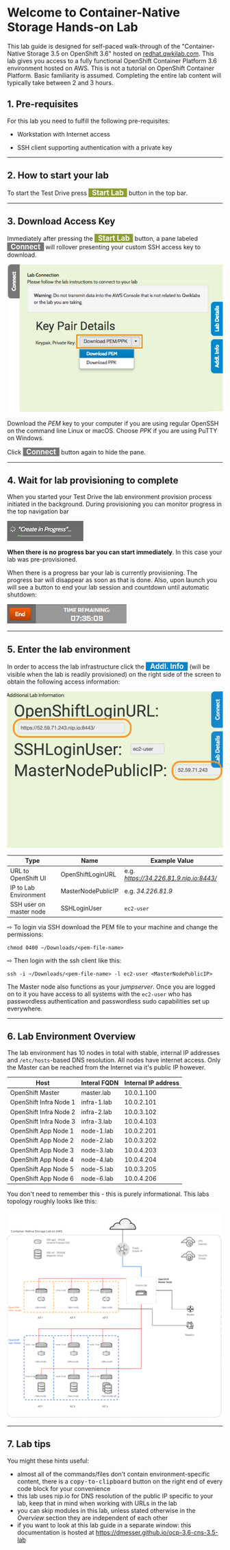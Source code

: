 # Welcome to Container-Native Storage Hands-on Lab

This lab guide is designed for self-paced walk-through of the "Container-Native Storage 3.5 on OpenShift 3.6" hosted on [redhat.qwkilab.com](https://redhat.qwiklab.com). This lab gives you access to a fully functional OpenShift Container Platform 3.6 environment hosted on AWS.
This is not a tutorial on OpenShift Container Platform. Basic familiarity is assumed.
Completing the entire lab content will typically take between 2 and 3 hours.


## 1. Pre-requisites

For this lab you need to fulfill the following pre-requisites:

- Workstation with Internet access

- SSH client supporting authentication with a private key

---

## 2. How to start your lab

To start the Test Drive press <b><span style="background-color:#909e33; color:white; font-size: 120%">&nbsp;&nbsp;Start Lab&nbsp;&nbsp;</span></b> button in the top bar.

---

## 3. Download Access Key

Immediately after pressing the <b><span style="background-color:#909e33; color:white; font-size: 120%">&nbsp;&nbsp;Start Lab&nbsp;&nbsp;</span></b> button, a pane labeled <b><span style="background-color:#777777; color:white; font-size: 120%">&nbsp;&nbsp;Connect&nbsp;&nbsp;</span></b> will rollover presenting your custom SSH access key to download.

![Download SSH access keys](img/qwiklab-pem-key.png)

Download the *PEM* key to your computer if you are using regular OpenSSH on the command line Linux or macOS. Choose *PPK* if you are using PuTTY on Windows.

Click <b><span style="background-color:#777777; color:white; font-size: 120%">&nbsp;&nbsp;Connect&nbsp;&nbsp;</span></b> button again to hide the pane.

---

## 4. Wait for lab provisioning to complete

When you started your Test Drive the lab environment provision process initiated in the background. During provisioning you can monitor progress in the top navigation bar

![Monitoring Lab Provisioning Progress](img/qwiklab-progress-bar.png)

**When there is no progress bar you can start immediately**. In this case your lab was pre-provisioned.

When there is a progress bar your lab is currently provisioning. The progress bar will disappear as soon as that is done. Also, upon launch you will see a button to end your lab session and countdown until automatic shutdown:

![Lab timer](img/qwiklab-end-button.png)

---

## 5. Enter the lab environment

In order to access the lab infrastructure click the <span style="background-color:#0087cf; color:white; font-size: 120%">&nbsp;&nbsp;<b>Addl. Info</b>&nbsp;&nbsp;</span> (will be visible when the lab is readily provisioned) on the right side of the screen to obtain the following access information:

![Lab info](img/qwiklab_addl_info.png)

|Type | Name | Example Value |
|------------| -------- |-------- |
|URL to OpenShift UI| OpenShiftLoginURL |e.g. *https://34.226.81.9.nip.io:8443/* |
|IP to Lab Environment | MasterNodePublicIP |e.g. *34.226.81.9* |
|SSH user on master node | SSHLoginUser | `ec2-user` |

&#8680; To login via SSH download the PEM file to your machine and change the permissions:

    chmod 0400 ~/Downloads/<pem-file-name>

&#8680; Then login with the ssh client like this:

    ssh -i ~/Downloads/<pem-file-name> -l ec2-user <MasterNodePublicIP>

The Master node also functions as your *jumpserver*. Once you are logged on to it you have access to all systems with the `ec2-user` who has passwordless authentication and passwordless sudo capabilities set up everywhere.

---

## 6. Lab Environment Overview

The lab environment has 10 nodes in total with stable, internal IP addresses and `/etc/hosts`-based DNS resolution. All nodes have internet access. Only the Master can be reached from the Internet via it's public IP however.

|Host | Interal FQDN | Internal IP address |
|------------| -------- |-------- |
|OpenShift Master| master.lab | 10.0.1.100 |
|OpenShift Infra Node 1| infra-1.lab | 10.0.2.101 |
|OpenShift Infra Node 2| infra-2.lab | 10.0.3.102 |
|OpenShift Infra Node 3| infra-3.lab | 10.0.4.103 |
|OpenShift App Node 1| node-1.lab | 10.0.2.201 |
|OpenShift App Node 2| node-2.lab | 10.0.3.202 |
|OpenShift App Node 3| node-3.lab | 10.0.4.203 |
|OpenShift App Node 4| node-4.lab | 10.0.4.204 |
|OpenShift App Node 5| node-5.lab | 10.0.3.205 |
|OpenShift App Node 6| node-6.lab | 10.0.4.206 |

You don't need to remember this - this is purely informational.
This labs topology roughly looks like this:

[![CNS Lab Infrastructure](img/cns_infrastructure_aws.svg)](img/cns_infrastructure_aws.svg)

---

## 7. Lab tips

You might these hints useful:

- almost all of the commands/files don't contain environment-specific content, there is a <kbd>copy-to-clipboard</kbd> button on the right end of every code block for your convenience
- this lab uses nip.io for DNS resolution of the public IP specific to your lab, keep that in mind when working with URLs in the lab
- you can skip modules in this lab, unless stated otherwise in the *Overview* section they are independent of each other
- if you want to look at this lab guide in a separate window: this documentation is hosted at <a href="https://dmesser.github.io/ocp-3.6-cns-3.5-lab/" target="_blank">https://dmesser.github.io/ocp-3.6-cns-3.5-lab</a>
